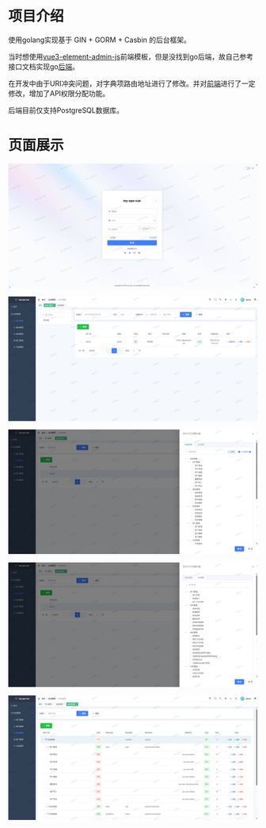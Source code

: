 # 项目介绍

使用golang实现基于 GIN + GORM + Casbin 的后台框架。

当时想使用[vue3-element-admin-js](https://gitee.com/youlaiorg/vue3-element-admin-js)前端模板，但是没找到go后端，故自己参考接口文档实现go[后端](./server)。

在开发中由于URI冲突问题，对字典项路由地址进行了修改。并对[前端](./web)进行了一定修改，增加了API权限分配功能。

后端目前仅支持PostgreSQL数据库。

# 页面展示

![login](./img/login.jpeg)

![user_manage](./img/user_manage.jpeg)

![role_menu](./img/role_menu.jpeg)

![role_api](./img/role_api.jpeg)

![menu](./img/menu.jpeg)
